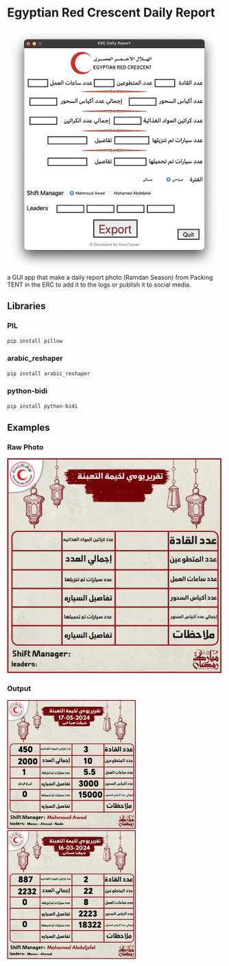 # Egyptian Red Crescent Daily Report
<img src="photos/image.png" width="500">
a GUI app that make a daily report photo (Ramdan Season) from Packing TENT in the ERC to add it to the logs or publish it to social media.

## Libraries

### PIL
```bash
pip install pillow
```

### arabic_reshaper
```bash
pip install arabic_reshaper
```

### python-bidi
```bash
pip install python-bidi

```


## Examples

### Raw Photo
<img src="photos/daily_report.png" width="500">

### Output

<p float="center">
  <img src="photos/17-05-2024%201Morning%20Period%20Daily%20Report.png" width="300">
  <img src="photos/16-03-2024%202Evening%20Period%20Daily%20Report.png" width="300">
</p>
